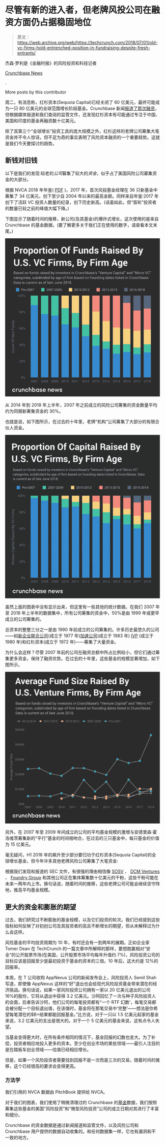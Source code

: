 # 尽管有新的进入者，但老牌风投公司在融资方面仍占据稳固地位

> 原文：<https://web.archive.org/web/https://techcrunch.com/2018/07/01/old-vc-firms-hold-entrenched-position-in-fundraising-despite-fresh-entrants/>

杰森·罗利是《金融时报》的风险投资和科技记者

[Crunchbase News](https://web.archive.org/web/20221207214912/https://about.crunchbase.com/news/)

.

More posts by this contributor

周二，有消息称，红杉资本(Sequoia Capital)已经关闭了 60 亿美元，最终可能成为一只 80 亿美元的全球范围增长阶段基金。Crunchbase 新闻[报道了那次融资](https://web.archive.org/web/20221207214912/https://news.crunchbase.com/news/late-stage-drives-sequoia-capitals-growing-funds/)，但根据媒体报道和我们查阅的监管文件，还发现红杉资本有可能通过专注于中国、美国和印度的基金再融资数十亿美元。

除了其第三个“全球增长”投资工具的庞大规模之外，红杉这样的老牌公司筹集大笔资金并不令人惊讶。但不足为奇的事实表明了风险资本融资的一个重要趋势。这就是我们今天要探讨的趋势。

## 新钱对旧钱

以下是我们的发现:较老的*公司*募集了较大的*资金*，似乎占了美国风险公司募集资金的大部分。

根据 NVCA 2018 年年鉴( [PDF](https://web.archive.org/web/20221207214912/https://bitly.com/NVCA2018Yearbook) )，2017 年，首次风投基金经理在 36 只新基金中筹集了 34 亿美元，创下至少自 2004 年以来的最高金额。同样来自年鉴:2017 年创下了活跃 VC 投资人数量的纪录，创下历史新高。(话虽如此，但“首轮”投资者的数量已较之前的峰值大幅下降。)

下图显示了随着时间的推移，新公司(及其基金)的爆炸式增长，这次使用的是来自 Crunchbase 的基金数据。(要了解更多关于我们正在使用的数字，请查看本文末尾。)

![](img/ecea096f86ec02871982e80cccc160e6.png)

从 2014 年到 2018 年上半年，2007 年之前成立的风险公司筹集的资金数量平均约为同期新筹集资金的 30%。

也就是说，如下图所示，在过去的十年里，老牌“机构”公司筹集了大部分的有限合伙人资金。

![](img/c6f4c143f720e3aaf0f7111edc0e4403.png)

虽然上面的图表中没有显示出来，但这里有一些其他的统计数据。在我们 2007 年至 2018 年上半年的数据集中，所有公司筹集的资金中，50%是由 1999 年或更早成立的公司筹集的。

总资本的整整三分之一是由 1990 年前成立的公司筹集的。许多历史最悠久的公司——如[新企业联合公司](https://web.archive.org/web/20221207214912/https://www.crunchbase.com/organization/new-enterprise-associates)(成立于 1977 年)[加速公司](https://web.archive.org/web/20221207214912/https://www.crunchbase.com/organization/accel-partners)(成立于 1983 年) [IVP](https://web.archive.org/web/20221207214912/https://www.crunchbase.com/organization/institutional-venture-partners) (成立于 1980 年)和红杉资本(成立于 1972 年)——筹集了大量资金。

为什么会这样？尽管 2007 年前的公司在融资总额中所占比例较小，但它们通过筹集更多资金，保持了融资优势。在过去的十年里，这些基金的规模显著增加，如下图所示。

![](img/537e7b21fb28dfac1174da00abb18ca1.png)

另外，在 2007 年至 2009 年间成立的公司的平均基金规模的激增与安德里森·霍洛维茨筹集新的“平行”基金的时间相吻合，在过去的三只基金中，每只基金的价值为 15 亿美元。

毫无疑问，H1 2018 年的飙升至少部分要归功于红杉资本(Sequoia Capital)的全球增长基金，但今年许多其他老牌风险公司筹集了大笔资金:

根据我们发现和报道的 SEC 文件，有很强的理由相信像 [SOSV](https://web.archive.org/web/20221207214912/https://news.crunchbase.com/news/sosv-targets-250-million-for-fourth-flagship-fund/) 、 [DCM Ventures](https://web.archive.org/web/20221207214912/https://news.crunchbase.com/news/dcm-ventures-targets-750-million-for-ninth-flagship-fund-per-sec-filing/) 、 [Foundry Group](https://web.archive.org/web/20221207214912/https://news.crunchbase.com/news/sec-filing-indicates-brad-felds-foundry-group-may-raise-750-million-biggest-fund-yet/) 和其他公司正在集体筹集数十亿美元的干粉，这些干粉可能在未来一两年内上市。换句话说，随着时间的推移，这些老牌公司可能会继续坚守阵地，推高平均基金规模。

## 更大的资金和膨胀的期望

过去，我们研究过不断膨胀的基金规模，以及它们投资的轮次。我们已经提到这些指标如何反映了对初创公司及其投资者的高且不断增长的期望，但从未解释过为什么会这样。

风险基金的平均投资周期为 10 年，有时还会有一到两年的展期。正如企业家 Tomer Dean 在 TechCrunch 的一篇文章中所解释的那样，要想跑赢相对“安全”的公开股票市场(在美国，公开股票市场平均每年升值约 7%)，风险投资公司的目标应该是回报至少是最初投资于基金的资本的三倍。10 年后，这大约是 12%的回报率。

本周，在 T 公司收购 AppNexus 公司的新闻发布会上，风险投资人 Semil Shah 写道，即使像 AppNexus 这样的“好”退出也会给现代风险投资基金带来潜在的经济挑战。换句话说，如果一家风险投资公司拥有一家以 20 亿美元退出的公司 16%的股份，它将从退出中获得 3.2 亿美元。沙阿回忆了一次与种子风险投资人的会面，后者告诉沙阿，他们公司的每笔投资都有“一个 RTF 幻数’，每笔交易都会被分配一个目标退出值，在该值时，基金将在那笔交易中‘完整’——想法是你希望每笔潜在的$B+结果都能回报基金。”比方说，对于一只以 1.5 亿美元起家的基金来说，3.2 亿美元的支出是很大的。对于一个 5 亿美元的基金来说，这有点令人失望。

当基金变得更大时，在所有条件相同的情况下，基金回报的幻数也变大。为了补偿，投资者相应地投入更多的资本。至少在创业市场的某些领域——最引人注目的是在踏板车创业领域——估值已经相应增长。

但是，如果一个风险投资者需要找到回报不是一次而是三次的交易，随着时间的推移，这个已经很高的要求会变得更高。

### 方法学

我们引用的 NVCA 数据由 PitchBook 提供给 NVCA。

对于我们的图表，我们使用了稍微清理过的 Crunchbase 的[基金](https://web.archive.org/web/20221207214912/https://www.crunchbase.com/search/funds)数据，我们按照筹集这些基金的美国“风险投资”和“微型风险投资”公司的成立日期对其进行了丰富和细分。

Crunchbase 的资金数据是通过新闻报道和监管文件，以及风险公司和 Crunchbase 用户提供的数据自动收集的。和任何数据集一样，它也有漏洞和不一致的地方。